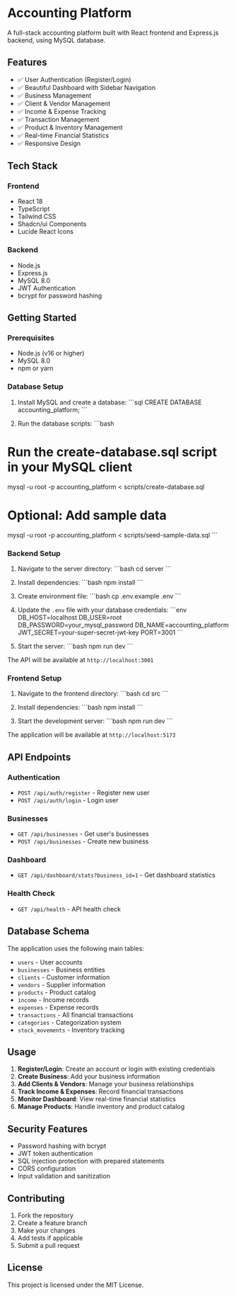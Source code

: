 # Accounting Platform

A full-stack accounting platform built with React frontend and Express.js backend, using MySQL database.

## Features

- ✅ User Authentication (Register/Login)
- ✅ Beautiful Dashboard with Sidebar Navigation
- ✅ Business Management
- ✅ Client & Vendor Management
- ✅ Income & Expense Tracking
- ✅ Transaction Management
- ✅ Product & Inventory Management
- ✅ Real-time Financial Statistics
- ✅ Responsive Design

## Tech Stack

### Frontend
- React 18
- TypeScript
- Tailwind CSS
- Shadcn/ui Components
- Lucide React Icons

### Backend
- Node.js
- Express.js
- MySQL 8.0
- JWT Authentication
- bcrypt for password hashing

## Getting Started

### Prerequisites
- Node.js (v16 or higher)
- MySQL 8.0
- npm or yarn

### Database Setup

1. Install MySQL and create a database:
\`\`\`sql
CREATE DATABASE accounting_platform;
\`\`\`

2. Run the database scripts:
\`\`\`bash
# Run the create-database.sql script in your MySQL client
mysql -u root -p accounting_platform < scripts/create-database.sql

# Optional: Add sample data
mysql -u root -p accounting_platform < scripts/seed-sample-data.sql
\`\`\`

### Backend Setup

1. Navigate to the server directory:
\`\`\`bash
cd server
\`\`\`

2. Install dependencies:
\`\`\`bash
npm install
\`\`\`

3. Create environment file:
\`\`\`bash
cp .env.example .env
\`\`\`

4. Update the `.env` file with your database credentials:
\`\`\`env
DB_HOST=localhost
DB_USER=root
DB_PASSWORD=your_mysql_password
DB_NAME=accounting_platform
JWT_SECRET=your-super-secret-jwt-key
PORT=3001
\`\`\`

5. Start the server:
\`\`\`bash
npm run dev
\`\`\`

The API will be available at `http://localhost:3001`

### Frontend Setup

1. Navigate to the frontend directory:
\`\`\`bash
cd src
\`\`\`

2. Install dependencies:
\`\`\`bash
npm install
\`\`\`

3. Start the development server:
\`\`\`bash
npm run dev
\`\`\`

The application will be available at `http://localhost:5173`

## API Endpoints

### Authentication
- `POST /api/auth/register` - Register new user
- `POST /api/auth/login` - Login user

### Businesses
- `GET /api/businesses` - Get user's businesses
- `POST /api/businesses` - Create new business

### Dashboard
- `GET /api/dashboard/stats?business_id=1` - Get dashboard statistics

### Health Check
- `GET /api/health` - API health check

## Database Schema

The application uses the following main tables:
- `users` - User accounts
- `businesses` - Business entities
- `clients` - Customer information
- `vendors` - Supplier information
- `products` - Product catalog
- `income` - Income records
- `expenses` - Expense records
- `transactions` - All financial transactions
- `categories` - Categorization system
- `stock_movements` - Inventory tracking

## Usage

1. **Register/Login**: Create an account or login with existing credentials
2. **Create Business**: Add your business information
3. **Add Clients & Vendors**: Manage your business relationships
4. **Track Income & Expenses**: Record financial transactions
5. **Monitor Dashboard**: View real-time financial statistics
6. **Manage Products**: Handle inventory and product catalog

## Security Features

- Password hashing with bcrypt
- JWT token authentication
- SQL injection protection with prepared statements
- CORS configuration
- Input validation and sanitization

## Contributing

1. Fork the repository
2. Create a feature branch
3. Make your changes
4. Add tests if applicable
5. Submit a pull request

## License

This project is licensed under the MIT License.
